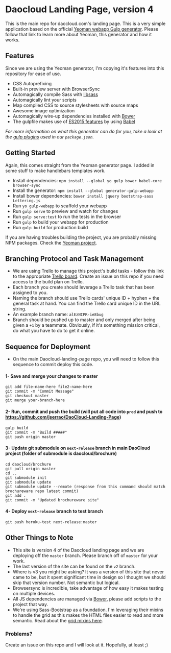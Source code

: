 # Daocloud Landing Page, version 4

This is the main repo for daocloud.com's landing page. This is a very simple application based on the official [Yeoman webapp Gulp generator](https://github.com/yeoman/generator-gulp-webapp). Please follow that link to learn more about Yeoman, this generator and how it works.

## Features

Since we are using the Yeoman generator, I'm copying it's features into this repository for ease of use.

* CSS Autoprefixing
* Built-in preview server with BrowserSync
* Automagically compile Sass with [libsass](http://libsass.org)
* Automagically lint your scripts
* Map compiled CSS to source stylesheets with source maps
* Awesome image optimization
* Automagically wire-up dependencies installed with [Bower](http://bower.io)
* The gulpfile makes use of [ES2015 features](https://babeljs.io/docs/learn-es2015/) by using [Babel](https://babeljs.io)

*For more information on what this generator can do for you, take a look at the [gulp plugins](app/templates/_package.json) used in our `package.json`.*

## Getting Started

Again, this comes straight from the Yeoman generator page. I added in some stuff to make handlebars templates work.

- Install dependencies: `npm install --global yo gulp bower babel-core browser-sync`
- Install the generator: `npm install --global generator-gulp-webapp`
- Install bower dependencies: `bower install jquery bootstrap-sass Lettering.js`
- Run `yo gulp-webapp` to scaffold your webapp
- Run `gulp serve` to preview and watch for changes
- Run `gulp serve:test` to run the tests in the browser
- Run `gulp` to build your webapp for production
- Run `gulp build` for production build

If you are having troubles building the project, you are probably missing NPM packages. Check the [Yeoman project](https://github.com/yeoman/generator-gulp-webapp).

## Branching Protocol and Task Management

- We are using Trello to manage this project's build tasks - follow this link to the appropriate [Trello board](https://trello.com/b/Tn0C3KcI). Create an issue on this repo if you need access to the build plan on Trello.
- Each branch you create should leverage a Trello task that has been assigned to you.
- Naming the branch should use Trello cards' unique ID + hyphen + the general task at hand. You can find the Trello card unique ID in the URL string.
- An example branch name: `alEzNIPR-ie8bug`
- Branch should be pushed up to master and only merged after being given a `+1` by a teammate. Obviously, if it's something mission critical, do what you have to do to get it online.

## Sequence for Deployment
- On the main Daocloud-landing-page repo, you will need to follow this sequence to commit deploy this code.

#### 1- Save and merge your changes to master
```
git add file-name-here file2-name-here
git commit -m "Commit Message"
git checkout master
git merge your-branch-here
```

#### 2- Run, commit and push the build (will put all code into `prod` and push to https://github.com/jserrao/DaoCloud-Landing-Page)
```
gulp build
git commit -m "Build #####"
git push origin master
```

#### 3- Update git submodule on `next-release` branch in main DaoCloud project (folder of submodule is daocloud/brochure)
```
cd daocloud/brochure
git pull origin master
cd ..
git submodule init
git submodule update
git submodule update --remote (response from this command should match brochureware repo latest commit)
git add .
git commit -m "Updated brochureware site"
```

#### 4- Deploy `next-release` branch to test branch
```
git push heroku-test next-release:master
```

## Other Things to Note

- This site is version 4 of the Daocloud landing page and we are deploying off the `master` branch. Please branch off of `master` for your work.
- The last version of the site can be found on the `v2` branch.
- Where is v3 you might be asking? It was a version of this site that never came to be, but it spent significant time in design so I thought we should skip that version number. Not semantic but logical.
- Browsersync is incredible, take advantage of how easy it makes testing on multiple devices.
- All JS dependencies are managed via [Bower](http://bower.io), please add scripts to the project that way.
- We're using Sass-Bootstrap as a foundation. I'm leveraging their mixins to handle the grid as this makes the HTML files easier to read and more semantic. Read about the [grid mixins here](https://github.com/twbs/bootstrap-sass/blob/master/assets/stylesheets/bootstrap/mixins/_grid.scss).

### Problems?

Create an issue on this repo and I will look at it. Hopefully, at least ;)
